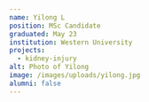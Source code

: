```yaml
---
name: Yilong L
position: MSc Candidate
graduated: May 23
institution: Western University
projects:
  - kidney-injury
alt: Photo of Yilong
image: /images/uploads/yilong.jpg
alumni: false
---
```

